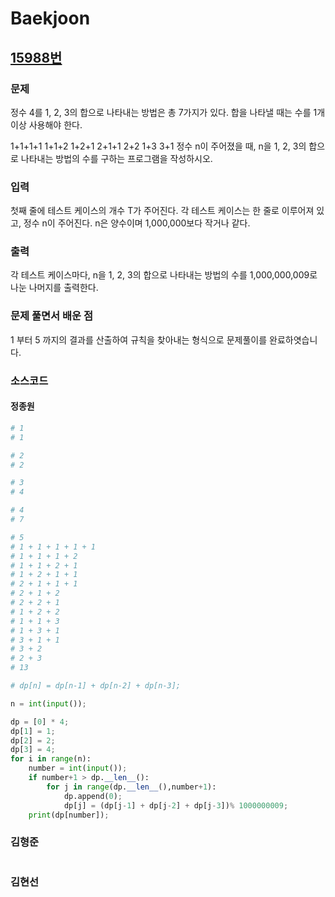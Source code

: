 # Baekjoon

## [15988번](https://www.acmicpc.net/problem/15988) 

### 문제

정수 4를 1, 2, 3의 합으로 나타내는 방법은 총 7가지가 있다. 합을 나타낼 때는 수를 1개 이상 사용해야 한다.

1+1+1+1
1+1+2
1+2+1
2+1+1
2+2
1+3
3+1
정수 n이 주어졌을 때, n을 1, 2, 3의 합으로 나타내는 방법의 수를 구하는 프로그램을 작성하시오.

### 입력

첫째 줄에 테스트 케이스의 개수 T가 주어진다. 각 테스트 케이스는 한 줄로 이루어져 있고, 정수 n이 주어진다. n은 양수이며 1,000,000보다 작거나 같다.

### 출력

각 테스트 케이스마다, n을 1, 2, 3의 합으로 나타내는 방법의 수를 1,000,000,009로 나눈 나머지를 출력한다.

### 문제 풀면서 배운 점

1 부터 5 까지의 결과를 산출하여 규칙을 찾아내는 형식으로 문제풀이를 완료하엿습니다.

### 소스코드

#### 정종원
```python
# 1
# 1

# 2
# 2

# 3
# 4

# 4
# 7

# 5
# 1 + 1 + 1 + 1 + 1 
# 1 + 1 + 1 + 2
# 1 + 1 + 2 + 1
# 1 + 2 + 1 + 1
# 2 + 1 + 1 + 1
# 2 + 1 + 2 
# 2 + 2 + 1
# 1 + 2 + 2
# 1 + 1 + 3
# 1 + 3 + 1
# 3 + 1 + 1
# 3 + 2 
# 2 + 3
# 13

# dp[n] = dp[n-1] + dp[n-2] + dp[n-3];

n = int(input());

dp = [0] * 4;
dp[1] = 1;
dp[2] = 2;
dp[3] = 4;
for i in range(n):
    number = int(input());
    if number+1 > dp.__len__():
        for j in range(dp.__len__(),number+1):
            dp.append(0);
            dp[j] = (dp[j-1] + dp[j-2] + dp[j-3])% 1000000009;
    print(dp[number]);
```
### 김형준
```java

```
### 김현선
```java

```